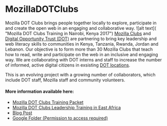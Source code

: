 # MozillaDOTClubs
Mozilla DOT Clubs brings people together locally to explore, participate in and create the open web in an engaging and collaborative way.
![alt text]( "Mozilla DOT Clubs Training in Nairobi, Kenya 2017")
[Mozilla Clubs](https://learning.mozilla.org/en-US/clubs) and [Digital Opportunity Trust (DOT)](https://www.dotrust.org/) are partnering to bring key leadership and web literacy skills to communities in Kenya, Tanzania, Rwanda, Jordan and Lebanon. Our objective is to form more than 30 Mozilla Clubs that teach how to read, write and participate on the web in an inclusive and engaging way. We are collaborating with DOT interns and staff to increase the number of informed, active digital citizens in exsisting [DOT locations](https://www.dotrust.org/countries). 

This is an evolving project with a growing number of collaborators, which include DOT staff, Mozilla staff and community volunteers. 

#### More information available here:
* [Mozilla DOT Clubs Training Packet](https://docs.google.com/document/d/1dnespZr0nmweFCgEvTeXx63I6j1JsYj58tE9Q1FtlaA/edit?usp=sharing)
* [Mozilla DOT Clubs Leadership Training in East Africa](https://thimbleprojects.org/juliavallera/240448/)
* [Blog Post](https://medium.com/@amirad/training-leaders-with-mozilla-in-nairobi-and-dar-es-salaam-cae38f1ed12e)
* [Google Folder (Permission to access required)](https://drive.google.com/drive/folders/0B5ga06pZVp55b2VGRlJXS2libXc?usp=sharing)
